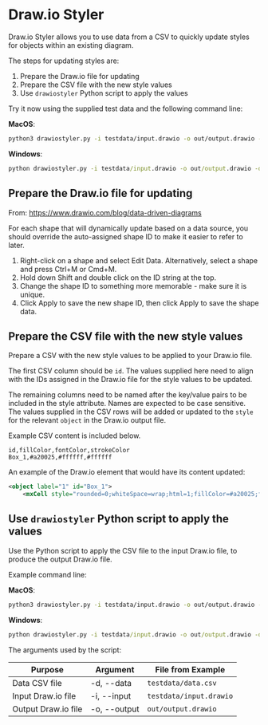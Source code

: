 # Draw.io Styler

Draw.io Styler allows you to use data from a CSV to quickly update styles for objects within an existing diagram.

The steps for updating styles are:

1. Prepare the Draw.io file for updating
2. Prepare the CSV file with the new style values
3. Use `drawiostyler` Python script to apply the values

Try it now using the supplied test data and the following command line:

**MacOS**:

```sh
python3 drawiostyler.py -i testdata/input.drawio -o out/output.drawio -d testdata/data.csv
```

**Windows**:

```cmd
python drawiostyler.py -i testdata/input.drawio -o out/output.drawio -d testdata/data.csv
```

## Prepare the Draw.io file for updating

From: https://www.drawio.com/blog/data-driven-diagrams

For each shape that will dynamically update based on a data source, you should override the auto-assigned shape ID to make it easier to refer to later.

1. Right-click on a shape and select Edit Data. Alternatively, select a shape and press Ctrl+M or Cmd+M.
2. Hold down Shift and double click on the ID string at the top.
3. Change the shape ID to something more memorable - make sure it is unique.
4. Click Apply to save the new shape ID, then click Apply to save the shape data.

## Prepare the CSV file with the new style values

Prepare a CSV with the new style values to be applied to your Draw.io file.

The first CSV column should be `id`. The values supplied here need to align with the IDs assigned in the Draw.io file for the style values to be updated.

The remaining columns need to be named after the key/value pairs to be included in the style attribute. Names are expected to be case sensitive. The values supplied in the CSV rows will be added or updated to the `style` for the relevant `object` in the Draw.io output file.

Example CSV content is included below.

```csv
id,fillColor,fontColor,strokeColor
Box_1,#a20025,#ffffff,#ffffff
```

An example of the Draw.io element that would have its content updated:

```xml
<object label="1" id="Box_1">
    <mxCell style="rounded=0;whiteSpace=wrap;html=1;fillColor=#a20025;fontColor=#ffffff;strokeColor=#6F0000;" parent="1" vertex="1">
```

## Use `drawiostyler` Python script to apply the values

Use the Python script to apply the CSV file to the input Draw.io file, to produce the output Draw.io file.

Example command line:

**MacOS**:

```sh
python3 drawiostyler.py -i testdata/input.drawio -o out/output.drawio -d testdata/data.csv
```

**Windows**:

```cmd
python drawiostyler.py -i testdata/input.drawio -o out/output.drawio -d testdata/data.csv
```

The arguments used by the script:

| Purpose | Argument | File from Example |
| --- | --- | --- |
| Data CSV file | -d, --data | `testdata/data.csv` |
| Input Draw.io file | -i, --input | `testdata/input.drawio` |
| Output Draw.io file | -o, --output | `out/output.drawio` |
